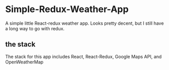 # Simple-Redux-Weather-App
A simple little React-redux weather app.
Looks pretty decent, but I still have a long way to go with redux.

## the stack
The stack for this app includes React, React-Redux, Google Maps API, and OpenWeatherMap
